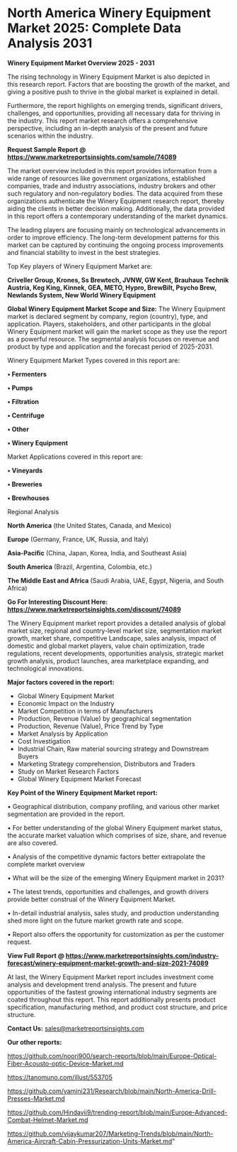 # North America Winery Equipment Market 2025: Complete Data Analysis 2031

<Strong> Winery Equipment Market Overview 2025 - 2031</strong>

The rising technology in Winery Equipment Market is also depicted in this research report. Factors that are boosting the growth of the market, and giving a positive push to thrive in the global market is explained in detail.

Furthermore, the report highlights on emerging trends, significant drivers, challenges, and opportunities, providing all necessary data for thriving in the industry. This report market research offers a comprehensive perspective, including an in-depth analysis of the present and future scenarios within the industry.

<strong>Request Sample Report @ <a href=https://www.marketreportsinsights.com/sample/74089>https://www.marketreportsinsights.com/sample/74089</a></strong>

The market overview included in this report provides information from a wide range of resources like government organizations, established companies, trade and industry associations, industry brokers and other such regulatory and non-regulatory bodies. The data acquired from these organizations authenticate the Winery Equipment research report, thereby aiding the clients in better decision making. Additionally, the data provided in this report offers a contemporary understanding of the market dynamics.

The leading players are focusing mainly on technological advancements in order to improve efficiency. The long-term development patterns for this market can be captured by continuing the ongoing process improvements and financial stability to invest in the best strategies.

Top Key players of Winery Equipment Market are:

<strong>Criveller Group, Krones, Ss Brewtech, JVNW, GW Kent, Brauhaus Technik Austria, Keg King, Kinnek, GEA, METO, Hypro, BrewBilt, Psycho Brew, Newlands System, New World Winery Equipment</strong>

<strong><b>Global Winery Equipment Market Scope and Size:</b></strong>
The Winery Equipment market is declared segment by company, region (country), type, and application. Players, stakeholders, and other participants in the global Winery Equipment market will gain the market scope as they use the report as a powerful resource. The segmental analysis focuses on revenue and product by type and application and the forecast period of 2025-2031.

Winery Equipment Market Types covered in this report are:

<strong>• Fermenters

• Pumps

• Filtration

• Centrifuge

• Other

• Winery Equipment</strong>

Market Applications covered in this report are:

<strong>• Vineyards

• Breweries

• Brewhouses</strong> 

Regional Analysis

<strong>North America</strong> (the United States, Canada, and Mexico)

<strong>Europe</strong> (Germany, France, UK, Russia, and Italy)

<strong>Asia-Pacific</strong> (China, Japan, Korea, India, and Southeast Asia)

<strong>South America</strong> (Brazil, Argentina, Colombia, etc.)

<strong>The Middle East and Africa</strong> (Saudi Arabia, UAE, Egypt, Nigeria, and South Africa)

<strong>Go For Interesting Discount Here: <a href=https://www.marketreportsinsights.com/discount/74089>https://www.marketreportsinsights.com/discount/74089</a></strong>

The Winery Equipment market report provides a detailed analysis of global market size, regional and country-level market size, segmentation market growth, market share, competitive Landscape, sales analysis, impact of domestic and global market players, value chain optimization, trade regulations, recent developments, opportunities analysis, strategic market growth analysis, product launches, area marketplace expanding, and technological innovations.

<strong><b>Major factors covered in the report:</b></strong>
<ul>
  <li>Global Winery Equipment Market </li>
  <li>Economic Impact on the Industry</li>
  <li>Market Competition in terms of Manufacturers</li>
  <li>Production, Revenue (Value) by geographical segmentation</li>
  <li>Production, Revenue (Value), Price Trend by Type</li>
  <li>Market Analysis by Application</li>
  <li>Cost Investigation</li>
  <li>Industrial Chain, Raw material sourcing strategy and Downstream Buyers</li>
  <li>Marketing Strategy comprehension, Distributors and Traders</li>
  <li>Study on Market Research Factors</li>
  <li>Global Winery Equipment Market Forecast</li>
</ul>

<strong><b>Key Point of the Winery Equipment Market report:</b></strong>

• Geographical distribution, company profiling, and various other market segmentation are provided in the report.

• For better understanding of the global Winery Equipment market status, the accurate market valuation which comprises of size, share, and revenue are also covered.

• Analysis of the competitive dynamic factors better extrapolate the complete market overview

• What will be the size of the emerging Winery Equipment market in 2031?

• The latest trends, opportunities and challenges, and growth drivers provide better construal of the Winery Equipment Market.

• In-detail industrial analysis, sales study, and production understanding shed more light on the future market growth rate and scope.

• Report also offers the opportunity for customization as per the customer request.

<strong><b>View Full Report @ <a href=https://www.marketreportsinsights.com/industry-forecast/winery-equipment-market-growth-and-size-2021-74089>https://www.marketreportsinsights.com/industry-forecast/winery-equipment-market-growth-and-size-2021-74089</a></b></strong>


At last, the Winery Equipment Market report includes investment come analysis and development trend analysis. The present and future opportunities of the fastest growing international industry segments are coated throughout this report. This report additionally presents product specification, manufacturing method, and product cost structure, and price structure.

<strong>Contact Us:</strong>
sales@marketreportsinsights.com

<strong>Our other reports:</strong>

<a href=https://github.com/noori900/search-reports/blob/main/Europe-Optical-Fiber-Acousto-optic-Device-Market.md>https://github.com/noori900/search-reports/blob/main/Europe-Optical-Fiber-Acousto-optic-Device-Market.md</a>

<a href=https://tanomuno.com/illust/553705>https://tanomuno.com/illust/553705</a>

<a href=https://github.com/yamini231/Research/blob/main/North-America-Drill-Presses-Market.md>https://github.com/yamini231/Research/blob/main/North-America-Drill-Presses-Market.md</a>

<a href=https://github.com/Hindavii9/trending-report/blob/main/Europe-Advanced-Combat-Helmet-Market.md>https://github.com/Hindavii9/trending-report/blob/main/Europe-Advanced-Combat-Helmet-Market.md</a>

<a href=https://github.com/vijaykumar207/Marketing-Trends/blob/main/North-America-Aircraft-Cabin-Pressurization-Units-Market.md>https://github.com/vijaykumar207/Marketing-Trends/blob/main/North-America-Aircraft-Cabin-Pressurization-Units-Market.md</a>"
